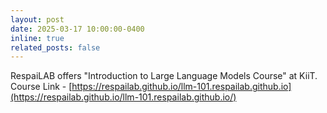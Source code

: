 ```yaml
---
layout: post
date: 2025-03-17 10:00:00-0400
inline: true
related_posts: false
---
```


RespaiLAB offers "Introduction to Large Language Models Course" at KiiT. Course Link - [https://respailab.github.io/llm-101.respailab.github.io](https://respailab.github.io/llm-101.respailab.github.io/)
